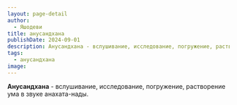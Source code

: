 ```yaml
---
layout: page-detail
author:
  - Яшодеви
title: анусандхана
publishDate: 2024-09-01
description: Анусандхана - вслушивание, исследование, погружение, растворение ума в звуке анахата-нады.
tags:
  - анусандхана
image:
---
```

**Анусандхана** - вслушивание, исследование, погружение, растворение ума в звуке анахата-нады.

